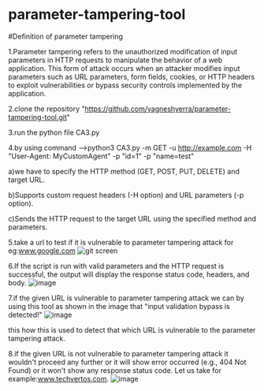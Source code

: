 # parameter-tampering-tool
#Definition of parameter tampering

1.Parameter tampering refers to the unauthorized modification of input parameters in HTTP requests to manipulate the behavior of a web application. This form of attack occurs when an attacker modifies input parameters such as URL parameters, form fields, cookies, or HTTP headers to exploit vulnerabilities or bypass security controls implemented by the application.

2.clone the repository "https://github.com/yagneshyerra/parameter-tampering-tool.git"

3.run the python file CA3.py

4.by using command -->python3 CA3.py -m GET -u http://example.com -H "User-Agent: MyCustomAgent" -p "id=1" -p "name=test"

  a)we have to specify the HTTP method (GET, POST, PUT, DELETE) and target URL.
  
  b)Supports custom request headers (-H option) and URL parameters (-p option).
  
  c)Sends the HTTP request to the target URL using the specified method and parameters.

5.take a url to test if it is vulnerable to parameter tampering attack for eg:www.google.com
![git screen](https://github.com/yagneshyerra/parameter-tampering-tool/assets/122748437/4735eb46-6742-4f29-8988-3b5f6f8c8d20)

6.If the script is run with valid parameters and the HTTP request is successful, the output will display the response status code, headers, and body.
![image](https://github.com/yagneshyerra/parameter-tampering-tool/assets/122748437/fa59810b-b10b-4a0d-b6ff-b6cbd443c3f8)

7.if the given URL is vulnerable to parameter tampering attack we can by using this tool as shown in the image that "input validation bypass is detected!"
![image](https://github.com/yagneshyerra/parameter-tampering-tool/assets/122748437/9646dac1-5234-4441-9967-98d8bb8f572e)

this how this is used to detect that which URL is vulnerable to the parameter tampering attack.

8.if the given URL is not vulnerable to parameter tampering attack it wouldn't proceed any further or it will show error occurred (e.g., 404 Not Found) or it won't show any response status code. Let us take for example:www.techvertos.com.
![image](https://github.com/yagneshyerra/parameter-tampering-tool/assets/122748437/8ec68c77-590d-45cf-a9bd-1275dbf002c2)
